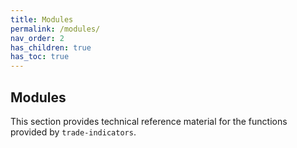```yaml
---
title: Modules
permalink: /modules/
nav_order: 2
has_children: true
has_toc: true
---
```


## Modules

This section provides technical reference material for the functions provided by `trade-indicators`.
